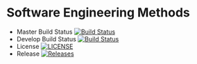 # Software Engineering Methods

- Master Build Status [![Build Status](https://travis-ci.org/killeroid356/sem.svg?branch=master)](https://travis-ci.org/killeroid356/sem)
- Develop Build Status [![Build Status](https://travis-ci.org/killeroid356/sem.svg?branch=develop)](https://travis-ci.org/killeroid356/sem)
- License [![LICENSE](https://img.shields.io/github/license/killeroid356/sem.svg?style=flat-square)](https://github.com/killeroid356/sem/blob/master/LICENSE)
- Release [![Releases](https://img.shields.io/github/release/killeroid356/sem/all.svg?style=flat-square)](https://github.com/killeroid356/sem/releases)
